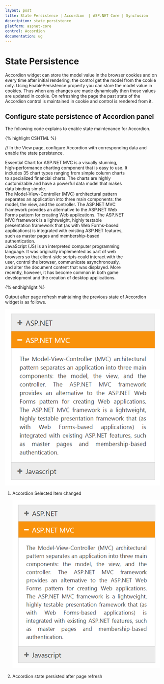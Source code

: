```yaml
---
layout: post
title: State Persistence | Accordion  | ASP.NET Core | Syncfusion
description: state persistence
platform: aspnet-core
control: Accordion 
documentation: ug
---
```


# State Persistence

Accordion widget can store the model value in the browser cookies and on every time after initial rendering, the control get the model from the cookie only. Using EnablePersistence property you can store the model value in cookies. Thus when any changes are made dynamically then those values are updated in cookie. On refreshing the page the past state of the Accordion control is maintained in cookie and control is rendered from it.

## Configure state persistence of Accordion panel

The following code explains to enable state maintenance for Accordion.

{% highlight CSHTML %}

// In the View page, configure Accordion with corresponding data and enable the state persistence.

<div style="width: 400px">
<ej-accordion id="basicAccordion" enable-persistence="true">
	<e-accordion-items>
		<e-accordion-item text="ASP.NET">
			<e-content-template>
				<div>
					Essential Chart for ASP.NET MVC is a visually stunning, high-performance charting component that is easy to use.
					It includes 35 chart types ranging from simple column charts to specialized financial charts.
					The charts are highly customizable and have a powerful data model that makes data binding simple.
				</div>
			</e-content-template>
		</e-accordion-item>
		<e-accordion-item text="ASP.NET MVC">
			<e-content-template>
				<div>
					The Model-View-Controller (MVC) architectural pattern separates an application into three main components:
					the model, the view, and the controller. The ASP.NET MVC framework provides an alternative to the ASP.NET Web Forms pattern for creating Web applications. The ASP.NET MVC framework is a lightweight, highly testable presentation framework that (as with Web Forms-based applications) is integrated with existing ASP.NET features, such as master pages and membership-based authentication.
				</div>
			</e-content-template>
		</e-accordion-item>
		<e-accordion-item text="Javascript">
			<e-content-template>
				<div>
					JavaScript (JS) is an interpreted computer programming language.
					It was originally implemented as part of web browsers so that client-side scripts could interact with the user, control the browser,
					communicate asynchronously, and alter the document content that was displayed. More recently, however,
					it has become common in both game development and the creation of desktop applications.
				</div>
			</e-content-template>
		</e-accordion-item>
	</e-accordion-items>
</ej-accordion>
</div>

{% endhighlight %}

Output after page refresh maintaining the previous state of Accordion widget is as follows.

   ![](State-Persistence_images/State-Persistence_img1.png)

1. Accordion Selected Item changed

   ![](State-Persistence_images/State-Persistence_img2.png)

2. Accordion state persisted after page refresh